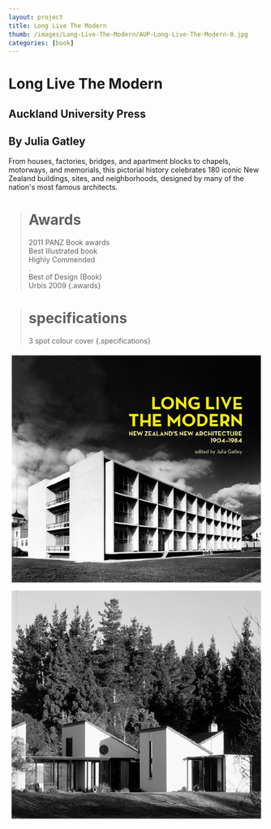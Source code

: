 ```yaml
---
layout: project
title: Long Live The Modern
thumb: /images/Long-Live-The-Modern/AUP-Long-Live-The-Modern-0.jpg
categories: [book]
---
```


# Long Live The Modern

## Auckland University Press
## By Julia Gatley

From houses, factories, bridges, and apartment blocks to chapels, motorways, and memorials, this pictorial history celebrates 180 iconic New Zealand buildings, sites, and neighborhoods, designed by many of the nation's most famous architects.

> # Awards
> 2011 PANZ Book awards  
> Best Illustrated book  
> Highly Commended  
> .  
> Best of Design (Book)  
> Urbis 2009 
{.awards}

> # specifications
> 3 spot colour cover
{.specifications}

![](/images/Long-Live-The-Modern/AUP-Long-Live-The-Modern-1.jpg)
![](/images/Long-Live-The-Modern/AUP-Long-Live-The-Modern-2.jpg)